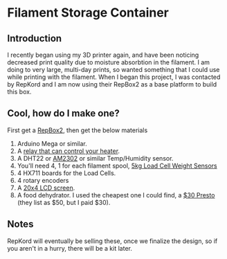 # Filament Storage Container

## Introduction

I recently began using my 3D printer again, and have been noticing decreased print quality due to moisture absorbtion in the filament.
I am doing to very large, multi-day prints, so wanted something that I could use while printing with the filament. When I began this 
project, I was contacted by RepKord and I am now using their RepBox2 as a base platform to build this box.

## Cool, how do I make one?

First get a [RepBox2](https://www.repkord.com/collections/repbox-2/products/repbox-2-the-3d-printing-spool-management-solution), then get the below materials
1. Arduino Mega or similar. 
1. A [relay that can control your heater](https://www.aliexpress.com/item/32909704250.html?spm=a2g0s.9042311.0.0.4cc54c4dHngZjt).
1. A DHT22 or [AM2302](https://www.aliexpress.com/item/32812831153.html?spm=a2g0s.9042311.0.0.27204c4dLt1bN4)
or similar Temp/Humidity sensor.  
1. You'll need 4, 1 for each filament spool, 
[5kg Load Cell Weight Sensors](https://www.aliexpress.com/item/32864971873.html?spm=a2g0s.9042311.0.0.27204c4dLt1bN4)
1. 4 HX711 boards for the Load Cells.
1. 4 rotary encoders
1. A [20x4 LCD screen](https://www.aliexpress.com/item/32834911170.html?spm=a2g0s.9042311.0.0.27204c4dLt1bN4).
1. A food dehydrator.  I used the cheapest one I could find, a 
[$30 Presto](https://www.gopresto.com/product/presto-dehydro-electric-food-dehydrator-06300) (they list as $50, but I paid $30).

## Notes

RepKord will eventually be selling these, once we finalize the design, so if you aren't in a hurry, there will be a kit later.

